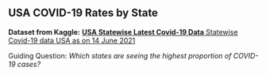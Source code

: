 ## USA COVID-19 Rates by State ##
**Dataset from Kaggle:**
[**USA Statewise Latest Covid-19 Data**
Statewise Covid-19 data USA as on 14 June 2021](https://www.kaggle.com/anandhuh/usa-statewise-latest-covid19-data)

Guiding Question: *Which states are seeing the highest proportion of COVID-19 cases?*
